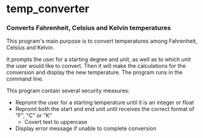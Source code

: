 # temp_converter
### Converts Fahrenheit, Celsius and Kelvin temperatures 

This program's main purpose is to convert temperatures among Fahrenheit, Celsius and Kelvin.


It prompts the user for a starting degree and unit, as well as to which unit the user would like to convert.
Then it will make the calculations for the conversion and display the new temperature. The program runs in the command line.


This program contain several security measures:
- Repromt the user for a starting temperature until it is an integer or float
- Repromt both the start and end unit until receives the correct format of "F", "C" or "K"
  - Covert text to uppercase
- Display error message if unable to complete conversion
